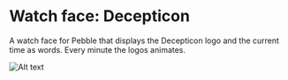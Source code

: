Watch face: Decepticon
=============

A watch face for Pebble that displays the Decepticon logo and the current time as words. Every minute the logos animates.

![Alt text](http://www.mypebblefaces.com/files/4313/6601/2562/Decepticon.png "Decepticon")
